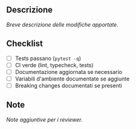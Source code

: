 ## Descrizione

_Breve descrizione delle modifiche apportate._

## Checklist

- [ ] Tests passano (`pytest -q`)
- [ ] CI verde (lint, typecheck, tests)
- [ ] Documentazione aggiornata se necessario
- [ ] Variabili d'ambiente documentate se aggiunte
- [ ] Breaking changes documentati se presenti

## Note

_Note aggiuntive per i reviewer._